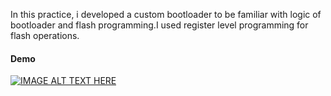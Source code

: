 In this practice, i developed a custom bootloader to be familiar with logic of bootloader and flash programming.I used register level programming for flash operations.

#### Demo ####
[![IMAGE ALT TEXT HERE](https://img.youtube.com/vi/pObZO-yXByQ/0.jpg)](https://www.youtube.com/watch?v=pObZO-yXByQ)

